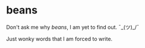 # beans
Don't ask me why _beans_, I am yet to find out. ¯\_(ツ)_/¯

Just wonky words that I am forced to write. 
